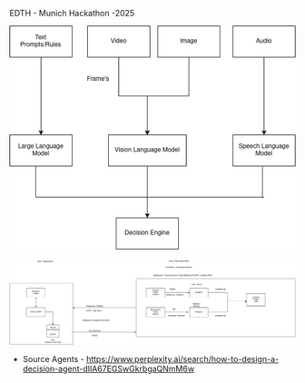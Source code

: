 EDTH - Munich Hackathon -2025


![Decision Engine](data/decision-engine.drawio.png)


![Workflow - Diagram](data/aquila-workflow.drawio.png)

- Source Agents - https://www.perplexity.ai/search/how-to-design-a-decision-agent-dlIA67EGSwGkrbgaQNmM6w